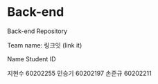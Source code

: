 # Back-end
Back-end Repository

Team name: 링크잇 (link it)

Name  Student ID


지현수 60202255
민승기 60202197
손준규 60202211
